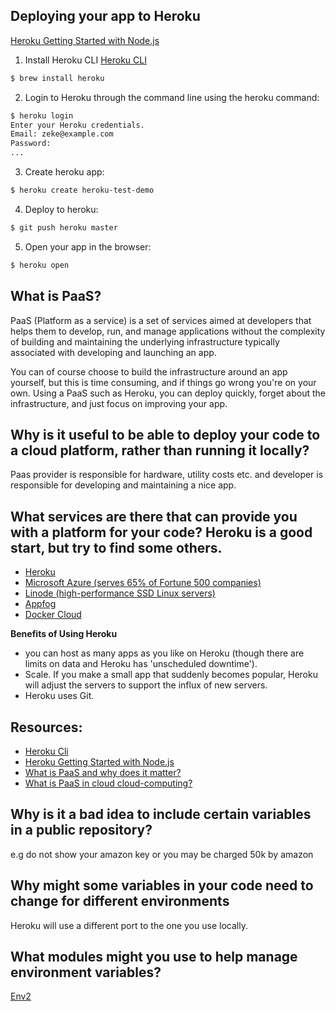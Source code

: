 ## Deploying your app to Heroku

[Heroku Getting Started with Node.js](https://devcenter.heroku.com/articles/getting-started-with-nodejs#introduction)

1. Install Heroku CLI [Heroku CLI](https://devcenter.heroku.com/articles/heroku-cli)
```sh
$ brew install heroku
```

2. Login to Heroku through the command line using the heroku command:
```sh
$ heroku login
Enter your Heroku credentials.
Email: zeke@example.com
Password:
...
```

3. Create heroku app:
```sh
$ heroku create heroku-test-demo
```

4. Deploy to heroku:
```sh
$ git push heroku master
```

5. Open your app in the browser:
```sh
$ heroku open
```

## What is PaaS?

PaaS (Platform as a service) is a set of services aimed at developers that helps them to develop, run, and manage applications without the complexity of building and maintaining the underlying infrastructure typically associated with developing and launching an app.

You can of course choose to build the infrastructure around an app yourself, but this is time consuming, and if things go wrong you're on your own. Using a PaaS such as Heroku, you can deploy quickly, forget about the infrastructure, and just focus on improving your app.

## Why is it useful to be able to deploy your code to a cloud platform, rather than running it locally?

Paas provider is responsible for hardware, utility costs etc. and developer is responsible for developing and maintaining a nice app.

## What services are there that can provide you with a platform for your code? Heroku is a good start, but try to find some others.

- [Heroku](https://www.heroku.com/)
- [Microsoft Azure (serves 65% of Fortune 500 companies)](https://azure.microsoft.com/en-us/)
- [Linode (high-performance SSD Linux servers)](https://www.linode.com/)
- [Appfog](https://www.ctl.io/appfog/)
- [Docker Cloud](https://cloud.docker.com/)

**Benefits of Using Heroku**

- you can host as many apps as you like on Heroku (though there are limits on data and Heroku has 'unscheduled downtime').
- Scale. If you make a small app that suddenly becomes popular, Heroku will adjust the servers to support the influx of new servers.
- Heroku uses Git.


## Resources:
- [Heroku Cli](https://devcenter.heroku.com/articles/heroku-cli)
- [Heroku Getting Started with Node.js](https://devcenter.heroku.com/articles/getting-started-with-nodejs#introduction)
- [What is PaaS and why does it matter?](http://www.networkworld.com/article/2163430/cloud-computing/paas-primer--what-is-platform-as-a-service-and-why-does-it-matter-.html)
- [What is PaaS in cloud cloud-computing?](http://www.dummies.com/programming/cloud-computing/hybrid-cloud/what-is-platform-as-a-service-paas-in-cloud-computing/)

## Why is it a bad idea to include certain variables in a public repository?

e.g do not show your amazon key or you may be charged 50k by amazon

## Why might some variables in your code need to change for different environments

Heroku will use a different port to the one you use locally.

## What modules might you use to help manage environment variables?

[Env2](https://github.com/dwyl/env2)
